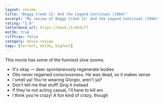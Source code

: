 ```yaml
---
layout: review
title: "Boggy Creek II: And the Legend Continues (1984)"
excerpt: "My review of Boggy Creek II: And the Legend Continues (1984)"
rating: "2.0"
letterboxd_url: https://boxd.it/6e5LT7
mst3k: true
rifftrax: false
category: movie-review
tags: [torrent, mst3k, bigfoot]
---
```


This movie has some of the funniest slow zooms.

- It's okay — deer spontaneously regenerate bodies
- Otis never regained consciousness. He was dead, so it makes sense
- I smell ya! You're wearing Giorgio, aren't ya?
- Don't tell me that stuff! Sing it instead
- If they're not acting casual, I'll have to kill em
- I think you're crazy! A fun kind of crazy, though
